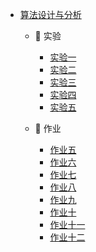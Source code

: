 - [算法设计与分析](course/introduction-to-algorithms/)
  - 🔬 实验
    - [实验一](course/introduction-to-algorithms/lab-1.md "分治法实验 - 算法设计与分析")
    - [实验二](course/introduction-to-algorithms/lab-2.md "典型排序算法训练 - 算法设计与分析")
    - [实验三](course/introduction-to-algorithms/lab-3.md "二叉查找树、红黑树的基本操作实现 - 算法设计与分析")
    - [实验四](course/introduction-to-algorithms/lab-4.md "贪心算法实现最佳任务调度实验 - 算法设计与分析")
    - [实验五](course/introduction-to-algorithms/lab-5.md "0-1 背包问题的算法设计 - 算法设计与分析")

  - 📝 作业
    - [作业五](course/introduction-to-algorithms/task-5.md "作业五 - 算法设计与分析")
    - [作业六](course/introduction-to-algorithms/task-6.md "作业六 - 算法设计与分析")
    - [作业七](course/introduction-to-algorithms/task-7.md "作业七 - 算法设计与分析")
    - [作业八](course/introduction-to-algorithms/task-8.md "作业八 - 算法设计与分析")
    - [作业九](course/introduction-to-algorithms/task-9.md "作业九 - 算法设计与分析")
    - [作业十](course/introduction-to-algorithms/task-10.md "作业十 - 算法设计与分析")
    - [作业十一](course/introduction-to-algorithms/task-11.md "作业十一 - 算法设计与分析")
    - [作业十二](course/introduction-to-algorithms/task-12.md "作业十二 - 算法设计与分析")